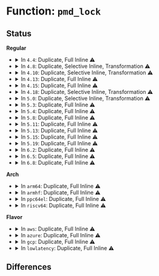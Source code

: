 # Function: <code>pmd_lock</code>

## Status
<b>Regular</b>
<ul>
<li>
<details>
<summary>In <code>4.4</code>: Duplicate, Full Inline ⚠️</summary>

**Collision:** Static Duplication

**Inline:** Full

**Transformation:** False

**Instances:**

```
In mm/gup.c (ffffffff811ba9a7)
Location: include/linux/mm.h:1686
Inline: True
Inline callers:
  - mm/gup.c:follow_page_mask
```
```
In mm/memory.c (ffffffff811bd25f)
Location: include/linux/mm.h:1686
Inline: True
Inline callers:
  - mm/memory.c:__pte_alloc
```
```
In mm/mprotect.c (ffffffff811c872c)
Location: include/linux/mm.h:1686
Inline: True
Inline callers:
  - mm/mprotect.c:change_protection_range
```
```
In mm/migrate.c (ffffffff811f330d)
Location: include/linux/mm.h:1686
Inline: True
Inline callers:
  - mm/migrate.c:migrate_misplaced_transhuge_page
  - mm/migrate.c:migrate_misplaced_transhuge_page
```
```
In mm/huge_memory.c (ffffffff811f50bd)
Location: include/linux/mm.h:1686
Inline: True
Inline callers:
  - mm/huge_memory.c:khugepaged
  - mm/huge_memory.c:vmf_insert_pfn_pmd
  - mm/huge_memory.c:copy_huge_pmd
  - mm/huge_memory.c:huge_pmd_set_accessed
  - mm/huge_memory.c:do_huge_pmd_numa_page
  - mm/huge_memory.c:__pmd_trans_huge_lock
  - mm/huge_memory.c:page_check_address_pmd
  - mm/huge_memory.c:do_huge_pmd_anonymous_page
  - mm/huge_memory.c:do_huge_pmd_anonymous_page
  - mm/huge_memory.c:__split_huge_page_pmd
  - mm/huge_memory.c:do_huge_pmd_wp_page
```
</details>
</li>
<li>
<details>
<summary>In <code>4.8</code>: Duplicate, Selective Inline, Transformation ⚠️</summary>

**Collision:** Static Duplication

**Inline:** Selective

**Transformation:** True

**Instances:**

```
In mm/gup.c (ffffffff8122ec11)
Location: include/linux/mm.h:1802
Inline: True
Direct callers:
  - mm/gup.c:follow_page_mask
  - mm/gup.c:follow_page_mask
```
```
In mm/memory.c (ffffffff811da276)
Location: include/linux/mm.h:1802
Inline: True
Inline callers:
  - mm/memory.c:alloc_set_pte
  - mm/memory.c:alloc_set_pte
  - mm/memory.c:__pte_alloc
```
```
In mm/mprotect.c (ffffffff811e49cd)
Location: include/linux/mm.h:1802
Inline: True
Inline callers:
  - mm/mprotect.c:change_protection_range
```
```
In mm/rmap.c (ffffffff811e795c)
Location: include/linux/mm.h:1802
Inline: True
Inline callers:
  - mm/rmap.c:page_check_address_transhuge
```
```
In mm/mempolicy.c (ffffffff811ff07d)
Location: include/linux/mm.h:1802
Inline: True
Inline callers:
  - mm/mempolicy.c:queue_pages_pte_range
```
```
In mm/migrate.c (ffffffff812130f2)
Location: include/linux/mm.h:1802
Inline: True
Inline callers:
  - mm/migrate.c:migrate_misplaced_transhuge_page
  - mm/migrate.c:migrate_misplaced_transhuge_page
```
```
In mm/huge_memory.c (ffffffff81215ddf)
Location: include/linux/mm.h:1802
Inline: True
Inline callers:
  - mm/huge_memory.c:__split_huge_pmd
  - mm/huge_memory.c:__pmd_trans_huge_lock
  - mm/huge_memory.c:do_huge_pmd_numa_page
  - mm/huge_memory.c:do_huge_pmd_wp_page
  - mm/huge_memory.c:huge_pmd_set_accessed
  - mm/huge_memory.c:copy_huge_pmd
  - mm/huge_memory.c:vmf_insert_pfn_pmd
  - mm/huge_memory.c:do_huge_pmd_anonymous_page
  - mm/huge_memory.c:do_huge_pmd_anonymous_page
```
```
In mm/khugepaged.c (ffffffff8121b486)
Location: include/linux/mm.h:1802
Inline: True
Inline callers:
  - mm/khugepaged.c:collapse_shmem
  - mm/khugepaged.c:collapse_huge_page
```
**Symbols:**

```
ffffffff8122ec11-ffffffff8122ec64: pmd_lock.isra.7 (STB_LOCAL)
```
</details>
</li>
<li>
<details>
<summary>In <code>4.10</code>: Duplicate, Selective Inline, Transformation ⚠️</summary>

**Collision:** Static Duplication

**Inline:** Selective

**Transformation:** True

**Instances:**

```
In mm/gup.c (ffffffff8124116c)
Location: include/linux/mm.h:1776
Inline: True
Direct callers:
  - mm/gup.c:follow_page_mask
  - mm/gup.c:follow_page_mask
```
```
In mm/memory.c (ffffffff811e9da6)
Location: include/linux/mm.h:1776
Inline: True
Inline callers:
  - mm/memory.c:alloc_set_pte
  - mm/memory.c:alloc_set_pte
  - mm/memory.c:__pte_alloc
```
```
In mm/mprotect.c (ffffffff811f49bf)
Location: include/linux/mm.h:1776
Inline: True
Inline callers:
  - mm/mprotect.c:change_protection_range
```
```
In mm/page_vma_mapped.c (ffffffff811f6f4a)
Location: include/linux/mm.h:1776
Inline: True
Inline callers:
  - mm/page_vma_mapped.c:page_vma_mapped_walk
```
```
In mm/rmap.c (ffffffff811f8ce7)
Location: include/linux/mm.h:1776
Inline: True
Inline callers:
  - mm/rmap.c:page_check_address_transhuge
```
```
In mm/mempolicy.c (ffffffff812108c7)
Location: include/linux/mm.h:1776
Inline: True
Inline callers:
  - mm/mempolicy.c:queue_pages_pte_range
```
```
In mm/migrate.c (ffffffff81225462)
Location: include/linux/mm.h:1776
Inline: True
Inline callers:
  - mm/migrate.c:migrate_misplaced_transhuge_page
  - mm/migrate.c:migrate_misplaced_transhuge_page
```
```
In mm/huge_memory.c (ffffffff812283fe)
Location: include/linux/mm.h:1776
Inline: True
Inline callers:
  - mm/huge_memory.c:__split_huge_pmd
  - mm/huge_memory.c:__pmd_trans_huge_lock
  - mm/huge_memory.c:do_huge_pmd_numa_page
  - mm/huge_memory.c:do_huge_pmd_wp_page
  - mm/huge_memory.c:huge_pmd_set_accessed
  - mm/huge_memory.c:copy_huge_pmd
  - mm/huge_memory.c:vmf_insert_pfn_pmd
  - mm/huge_memory.c:do_huge_pmd_anonymous_page
  - mm/huge_memory.c:do_huge_pmd_anonymous_page
```
```
In mm/khugepaged.c (ffffffff8122e3dd)
Location: include/linux/mm.h:1776
Inline: True
Inline callers:
  - mm/khugepaged.c:khugepaged
  - mm/khugepaged.c:collapse_shmem
```
```
In fs/dax.c (ffffffff8129cd90)
Location: include/linux/mm.h:1776
Inline: True
Inline callers:
  - fs/dax.c:dax_iomap_pmd_fault
```
**Symbols:**

```
ffffffff8124116c-ffffffff812411bf: pmd_lock.isra.7 (STB_LOCAL)
```
</details>
</li>
<li>
<details>
<summary>In <code>4.13</code>: Duplicate, Full Inline ⚠️</summary>

**Collision:** Static Duplication

**Inline:** Full

**Transformation:** False

**Instances:**

```
In mm/gup.c (ffffffff811ef6d4)
Location: include/linux/mm.h:1829
Inline: True
```
```
In mm/memory.c (ffffffff811f1c60)
Location: include/linux/mm.h:1829
Inline: True
Inline callers:
  - mm/memory.c:__follow_pte_pmd
  - mm/memory.c:alloc_set_pte
  - mm/memory.c:alloc_set_pte
  - mm/memory.c:__pte_alloc
```
```
In mm/page_vma_mapped.c (ffffffff81201e42)
Location: include/linux/mm.h:1829
Inline: True
Inline callers:
  - mm/page_vma_mapped.c:page_vma_mapped_walk
```
```
In mm/mempolicy.c (ffffffff8121c1fe)
Location: include/linux/mm.h:1829
Inline: True
Inline callers:
  - mm/mempolicy.c:queue_pages_pte_range
```
```
In mm/migrate.c (ffffffff81230b3e)
Location: include/linux/mm.h:1829
Inline: True
Inline callers:
  - mm/migrate.c:migrate_misplaced_transhuge_page
  - mm/migrate.c:migrate_misplaced_transhuge_page
```
```
In mm/huge_memory.c (ffffffff81234816)
Location: include/linux/mm.h:1829
Inline: True
Inline callers:
  - mm/huge_memory.c:__split_huge_pmd
  - mm/huge_memory.c:__pmd_trans_huge_lock
  - mm/huge_memory.c:do_huge_pmd_numa_page
  - mm/huge_memory.c:do_huge_pmd_wp_page
  - mm/huge_memory.c:huge_pmd_set_accessed
  - mm/huge_memory.c:copy_huge_pmd
  - mm/huge_memory.c:vmf_insert_pfn_pmd
  - mm/huge_memory.c:do_huge_pmd_anonymous_page
  - mm/huge_memory.c:do_huge_pmd_anonymous_page
```
```
In mm/khugepaged.c (ffffffff812391db)
Location: include/linux/mm.h:1829
Inline: True
Inline callers:
  - mm/khugepaged.c:collapse_shmem
  - mm/khugepaged.c:collapse_huge_page
```
```
In fs/dax.c (ffffffff812ab7a9)
Location: include/linux/mm.h:1829
Inline: True
Inline callers:
  - fs/dax.c:dax_iomap_fault
```
</details>
</li>
<li>
<details>
<summary>In <code>4.15</code>: Duplicate, Full Inline ⚠️</summary>

**Collision:** Static Duplication

**Inline:** Full

**Transformation:** False

**Instances:**

```
In mm/gup.c (ffffffff81206716)
Location: include/linux/mm.h:1931
Inline: True
Inline callers:
  - mm/gup.c:follow_pmd_mask
  - mm/gup.c:follow_pmd_mask
```
```
In mm/memory.c (ffffffff812088c2)
Location: include/linux/mm.h:1931
Inline: True
Inline callers:
  - mm/memory.c:__follow_pte_pmd
  - mm/memory.c:alloc_set_pte
  - mm/memory.c:alloc_set_pte
  - mm/memory.c:__pte_alloc
```
```
In mm/page_vma_mapped.c (ffffffff8121a73f)
Location: include/linux/mm.h:1931
Inline: True
Inline callers:
  - mm/page_vma_mapped.c:page_vma_mapped_walk
```
```
In mm/migrate.c (ffffffff8124b144)
Location: include/linux/mm.h:1931
Inline: True
Inline callers:
  - mm/migrate.c:migrate_vma_collect_pmd
  - mm/migrate.c:migrate_misplaced_transhuge_page
  - mm/migrate.c:migrate_misplaced_transhuge_page
  - mm/migrate.c:pmd_migration_entry_wait
```
```
In mm/huge_memory.c (ffffffff81252729)
Location: include/linux/mm.h:1931
Inline: True
Inline callers:
  - mm/huge_memory.c:__split_huge_pmd
  - mm/huge_memory.c:__pmd_trans_huge_lock
  - mm/huge_memory.c:do_huge_pmd_numa_page
  - mm/huge_memory.c:do_huge_pmd_wp_page
  - mm/huge_memory.c:huge_pmd_set_accessed
  - mm/huge_memory.c:copy_huge_pmd
  - mm/huge_memory.c:vmf_insert_pfn_pmd
  - mm/huge_memory.c:do_huge_pmd_anonymous_page
  - mm/huge_memory.c:do_huge_pmd_anonymous_page
```
```
In mm/khugepaged.c (ffffffff81258c91)
Location: include/linux/mm.h:1931
Inline: True
Inline callers:
  - mm/khugepaged.c:khugepaged
  - mm/khugepaged.c:collapse_shmem
```
```
In fs/dax.c (ffffffff812cef3d)
Location: include/linux/mm.h:1931
Inline: True
Inline callers:
  - fs/dax.c:dax_iomap_fault
```
</details>
</li>
<li>
<details>
<summary>In <code>4.18</code>: Duplicate, Selective Inline, Transformation ⚠️</summary>

**Collision:** Static Duplication

**Inline:** Selective

**Transformation:** True

**Instances:**

```
In mm/gup.c (ffffffff81225ec0)
Location: include/linux/mm.h:2020
Inline: True
```
```
In mm/memory.c (ffffffff812298fb)
Location: include/linux/mm.h:2020
Inline: True
Inline callers:
  - mm/memory.c:__follow_pte_pmd
  - mm/memory.c:alloc_set_pte
  - mm/memory.c:alloc_set_pte
  - mm/memory.c:__pte_alloc
```
```
In mm/page_vma_mapped.c (ffffffff8123c84c)
Location: include/linux/mm.h:2020
Inline: True
Inline callers:
  - mm/page_vma_mapped.c:page_vma_mapped_walk
```
```
In mm/migrate.c (ffffffff8126dd82)
Location: include/linux/mm.h:2020
Inline: True
Inline callers:
  - mm/migrate.c:migrate_vma_collect_pmd
  - mm/migrate.c:migrate_misplaced_transhuge_page
  - mm/migrate.c:migrate_misplaced_transhuge_page
  - mm/migrate.c:pmd_migration_entry_wait
```
```
In mm/huge_memory.c (ffffffff81276b43)
Location: include/linux/mm.h:2020
Inline: True
Inline callers:
  - mm/huge_memory.c:__split_huge_pmd
  - mm/huge_memory.c:__pmd_trans_huge_lock
  - mm/huge_memory.c:do_huge_pmd_numa_page
  - mm/huge_memory.c:do_huge_pmd_wp_page_fallback
  - mm/huge_memory.c:huge_pmd_set_accessed
  - mm/huge_memory.c:copy_huge_pmd
  - mm/huge_memory.c:vmf_insert_pfn_pmd
  - mm/huge_memory.c:do_huge_pmd_anonymous_page
  - mm/huge_memory.c:do_huge_pmd_anonymous_page
```
```
In mm/khugepaged.c (ffffffff8127bb19)
Location: include/linux/mm.h:2020
Inline: True
Inline callers:
  - mm/khugepaged.c:collapse_shmem
  - mm/khugepaged.c:collapse_huge_page
```
```
In fs/dax.c (ffffffff812f96e6)
Location: include/linux/mm.h:2020
Inline: True
```
**Symbols:**

```
ffffffff81225ec0-ffffffff81225f11: pmd_lock.isra.22 (STB_LOCAL)
```
</details>
</li>
<li>
<details>
<summary>In <code>5.0</code>: Duplicate, Selective Inline, Transformation ⚠️</summary>

**Collision:** Static Duplication

**Inline:** Selective

**Transformation:** True

**Instances:**

```
In mm/gup.c (ffffffff81239630)
Location: include/linux/mm.h:2090
Inline: True
```
```
In mm/memory.c (ffffffff8123ce2a)
Location: include/linux/mm.h:2090
Inline: True
Inline callers:
  - mm/memory.c:__follow_pte_pmd
  - mm/memory.c:alloc_set_pte
  - mm/memory.c:alloc_set_pte
  - mm/memory.c:__pte_alloc
```
```
In mm/mremap.c (ffffffff8124f3e9)
Location: include/linux/mm.h:2090
Inline: True
Inline callers:
  - mm/mremap.c:move_page_tables
```
```
In mm/page_vma_mapped.c (ffffffff81250c58)
Location: include/linux/mm.h:2090
Inline: True
Inline callers:
  - mm/page_vma_mapped.c:page_vma_mapped_walk
```
```
In mm/migrate.c (ffffffff81282bf2)
Location: include/linux/mm.h:2090
Inline: True
Inline callers:
  - mm/migrate.c:migrate_vma_collect_pmd
  - mm/migrate.c:migrate_misplaced_transhuge_page
  - mm/migrate.c:migrate_misplaced_transhuge_page
  - mm/migrate.c:pmd_migration_entry_wait
```
```
In mm/huge_memory.c (ffffffff8128ba86)
Location: include/linux/mm.h:2090
Inline: True
Inline callers:
  - mm/huge_memory.c:__split_huge_pmd
  - mm/huge_memory.c:__pmd_trans_huge_lock
  - mm/huge_memory.c:do_huge_pmd_numa_page
  - mm/huge_memory.c:do_huge_pmd_wp_page_fallback
  - mm/huge_memory.c:huge_pmd_set_accessed
  - mm/huge_memory.c:copy_huge_pmd
  - mm/huge_memory.c:vmf_insert_pfn_pmd
  - mm/huge_memory.c:do_huge_pmd_anonymous_page
  - mm/huge_memory.c:do_huge_pmd_anonymous_page
```
```
In mm/khugepaged.c (ffffffff8128fe5b)
Location: include/linux/mm.h:2090
Inline: True
Inline callers:
  - mm/khugepaged.c:collapse_shmem
  - mm/khugepaged.c:collapse_huge_page
```
```
In fs/dax.c (ffffffff8130e198)
Location: include/linux/mm.h:2090
Inline: True
```
**Symbols:**

```
ffffffff81239630-ffffffff81239681: pmd_lock.isra.23 (STB_LOCAL)
```
</details>
</li>
<li>
<details>
<summary>In <code>5.3</code>: Duplicate, Full Inline ⚠️</summary>

**Collision:** Static Duplication

**Inline:** Full

**Transformation:** False

**Instances:**

```
In mm/gup.c (ffffffff8124c030)
Location: include/linux/mm.h:2085
Inline: True
```
```
In mm/memory.c (ffffffff8124ea94)
Location: include/linux/mm.h:2085
Inline: True
Inline callers:
  - mm/memory.c:__follow_pte_pmd
  - mm/memory.c:alloc_set_pte
  - mm/memory.c:alloc_set_pte
  - mm/memory.c:__pte_alloc
```
```
In mm/mremap.c (ffffffff8126173c)
Location: include/linux/mm.h:2085
Inline: True
Inline callers:
  - mm/mremap.c:move_page_tables
```
```
In mm/page_vma_mapped.c (ffffffff81262f38)
Location: include/linux/mm.h:2085
Inline: True
Inline callers:
  - mm/page_vma_mapped.c:page_vma_mapped_walk
```
```
In mm/migrate.c (ffffffff812a123c)
Location: include/linux/mm.h:2085
Inline: True
Inline callers:
  - mm/migrate.c:migrate_misplaced_transhuge_page
  - mm/migrate.c:migrate_misplaced_transhuge_page
  - mm/migrate.c:pmd_migration_entry_wait
```
```
In mm/huge_memory.c (ffffffff812a66be)
Location: include/linux/mm.h:2085
Inline: True
Inline callers:
  - mm/huge_memory.c:__split_huge_pmd
  - mm/huge_memory.c:__pmd_trans_huge_lock
  - mm/huge_memory.c:do_huge_pmd_numa_page
  - mm/huge_memory.c:do_huge_pmd_wp_page_fallback
  - mm/huge_memory.c:huge_pmd_set_accessed
  - mm/huge_memory.c:copy_huge_pmd
  - mm/huge_memory.c:vmf_insert_pfn_pmd
  - mm/huge_memory.c:do_huge_pmd_anonymous_page
  - mm/huge_memory.c:do_huge_pmd_anonymous_page
```
```
In mm/khugepaged.c (ffffffff812ab045)
Location: include/linux/mm.h:2085
Inline: True
Inline callers:
  - mm/khugepaged.c:collapse_shmem
  - mm/khugepaged.c:collapse_huge_page
```
```
In fs/dax.c (ffffffff8133468d)
Location: include/linux/mm.h:2085
Inline: True
```
</details>
</li>
<li>
<details>
<summary>In <code>5.4</code>: Duplicate, Full Inline ⚠️</summary>

**Collision:** Static Duplication

**Inline:** Full

**Transformation:** False

**Instances:**

```
In mm/gup.c (ffffffff8125a519)
Location: include/linux/mm.h:2057
Inline: True
```
```
In mm/memory.c (ffffffff8125d03e)
Location: include/linux/mm.h:2057
Inline: True
Inline callers:
  - mm/memory.c:__follow_pte_pmd
  - mm/memory.c:alloc_set_pte
  - mm/memory.c:alloc_set_pte
  - mm/memory.c:__pte_alloc
```
```
In mm/mremap.c (ffffffff8126fefa)
Location: include/linux/mm.h:2057
Inline: True
Inline callers:
  - mm/mremap.c:move_page_tables
```
```
In mm/page_vma_mapped.c (ffffffff812716e8)
Location: include/linux/mm.h:2057
Inline: True
Inline callers:
  - mm/page_vma_mapped.c:page_vma_mapped_walk
```
```
In mm/migrate.c (ffffffff812ae692)
Location: include/linux/mm.h:2057
Inline: True
Inline callers:
  - mm/migrate.c:migrate_vma_collect_pmd
  - mm/migrate.c:migrate_misplaced_transhuge_page
  - mm/migrate.c:migrate_misplaced_transhuge_page
  - mm/migrate.c:pmd_migration_entry_wait
```
```
In mm/huge_memory.c (ffffffff812b7b97)
Location: include/linux/mm.h:2057
Inline: True
Inline callers:
  - mm/huge_memory.c:__split_huge_pmd
  - mm/huge_memory.c:__pmd_trans_huge_lock
  - mm/huge_memory.c:do_huge_pmd_numa_page
  - mm/huge_memory.c:do_huge_pmd_wp_page_fallback
  - mm/huge_memory.c:huge_pmd_set_accessed
  - mm/huge_memory.c:copy_huge_pmd
  - mm/huge_memory.c:vmf_insert_pfn_pmd
  - mm/huge_memory.c:do_huge_pmd_anonymous_page
  - mm/huge_memory.c:do_huge_pmd_anonymous_page
```
```
In mm/khugepaged.c (ffffffff812bc9de)
Location: include/linux/mm.h:2057
Inline: True
Inline callers:
  - mm/khugepaged.c:collapse_file
  - mm/khugepaged.c:collapse_pte_mapped_thp
  - mm/khugepaged.c:collapse_huge_page
```
```
In fs/dax.c (ffffffff8134825d)
Location: include/linux/mm.h:2057
Inline: True
```
</details>
</li>
<li>
<details>
<summary>In <code>5.8</code>: Duplicate, Full Inline ⚠️</summary>

**Collision:** Static Duplication

**Inline:** Full

**Transformation:** False

**Instances:**

```
In mm/gup.c (ffffffff81288a2e)
Location: include/linux/mm.h:2328
Inline: True
```
```
In mm/memory.c (ffffffff8128d665)
Location: include/linux/mm.h:2328
Inline: True
Inline callers:
  - mm/memory.c:__follow_pte_pmd
  - mm/memory.c:do_set_pmd
  - mm/memory.c:pte_alloc_one_map
  - mm/memory.c:__pte_alloc
```
```
In mm/mremap.c (ffffffff8129fdda)
Location: include/linux/mm.h:2328
Inline: True
Inline callers:
  - mm/mremap.c:move_normal_pmd
```
```
In mm/page_vma_mapped.c (ffffffff812a1bb5)
Location: include/linux/mm.h:2328
Inline: True
Inline callers:
  - mm/page_vma_mapped.c:page_vma_mapped_walk
```
```
In mm/migrate.c (ffffffff812e3cf2)
Location: include/linux/mm.h:2328
Inline: True
Inline callers:
  - mm/migrate.c:migrate_vma_collect_pmd
  - mm/migrate.c:migrate_misplaced_transhuge_page
  - mm/migrate.c:migrate_misplaced_transhuge_page
  - mm/migrate.c:pmd_migration_entry_wait
```
```
In mm/huge_memory.c (ffffffff812ecd68)
Location: include/linux/mm.h:2328
Inline: True
Inline callers:
  - mm/huge_memory.c:__split_huge_pmd
  - mm/huge_memory.c:__pmd_trans_huge_lock
  - mm/huge_memory.c:do_huge_pmd_numa_page
  - mm/huge_memory.c:huge_pmd_set_accessed
  - mm/huge_memory.c:copy_huge_pmd
  - mm/huge_memory.c:vmf_insert_pfn_pmd_prot
  - mm/huge_memory.c:do_huge_pmd_anonymous_page
  - mm/huge_memory.c:__do_huge_pmd_anonymous_page
```
```
In mm/khugepaged.c (ffffffff812f1180)
Location: include/linux/mm.h:2328
Inline: True
Inline callers:
  - mm/khugepaged.c:retract_page_tables
  - mm/khugepaged.c:collapse_pte_mapped_thp
  - mm/khugepaged.c:collapse_huge_page
```
```
In fs/dax.c (ffffffff8138ecdd)
Location: include/linux/mm.h:2328
Inline: True
```
</details>
</li>
<li>
<details>
<summary>In <code>5.11</code>: Duplicate, Full Inline ⚠️</summary>

**Collision:** Static Duplication

**Inline:** Full

**Transformation:** False

**Instances:**

```
In mm/gup.c (ffffffff8129270e)
Location: include/linux/mm.h:2328
Inline: True
```
```
In mm/memory.c (ffffffff8129fb17)
Location: include/linux/mm.h:2328
Inline: True
Inline callers:
  - mm/memory.c:follow_invalidate_pte
  - mm/memory.c:do_set_pmd
  - mm/memory.c:pte_alloc_one_map
  - mm/memory.c:__pte_alloc
```
```
In mm/mremap.c (ffffffff812ab244)
Location: include/linux/mm.h:2328
Inline: True
```
```
In mm/page_vma_mapped.c (ffffffff812ad6b1)
Location: include/linux/mm.h:2328
Inline: True
Inline callers:
  - mm/page_vma_mapped.c:page_vma_mapped_walk
```
```
In mm/migrate.c (ffffffff812efa55)
Location: include/linux/mm.h:2328
Inline: True
Inline callers:
  - mm/migrate.c:migrate_vma_collect_pmd
  - mm/migrate.c:migrate_misplaced_transhuge_page
  - mm/migrate.c:migrate_misplaced_transhuge_page
  - mm/migrate.c:pmd_migration_entry_wait
```
```
In mm/huge_memory.c (ffffffff812f7fb9)
Location: include/linux/mm.h:2328
Inline: True
Inline callers:
  - mm/huge_memory.c:__split_huge_pmd
  - mm/huge_memory.c:__pmd_trans_huge_lock
  - mm/huge_memory.c:do_huge_pmd_numa_page
  - mm/huge_memory.c:huge_pmd_set_accessed
  - mm/huge_memory.c:copy_huge_pmd
  - mm/huge_memory.c:vmf_insert_pfn_pmd_prot
  - mm/huge_memory.c:do_huge_pmd_anonymous_page
  - mm/huge_memory.c:__do_huge_pmd_anonymous_page
```
```
In mm/khugepaged.c (ffffffff812fc892)
Location: include/linux/mm.h:2328
Inline: True
Inline callers:
  - mm/khugepaged.c:retract_page_tables
  - mm/khugepaged.c:collapse_pte_mapped_thp
  - mm/khugepaged.c:collapse_huge_page
```
```
In fs/dax.c (ffffffff813a03cc)
Location: include/linux/mm.h:2328
Inline: True
```
</details>
</li>
<li>
<details>
<summary>In <code>5.13</code>: Duplicate, Full Inline ⚠️</summary>

**Collision:** Static Duplication

**Inline:** Full

**Transformation:** False

**Instances:**

```
In mm/filemap.c (ffffffff8125fa3f)
Location: include/linux/mm.h:2336
Inline: True
Inline callers:
  - mm/filemap.c:filemap_map_pmd
```
```
In mm/gup.c (ffffffff812981d0)
Location: include/linux/mm.h:2336
Inline: True
```
```
In mm/memory.c (ffffffff812a5380)
Location: include/linux/mm.h:2336
Inline: True
Inline callers:
  - mm/memory.c:follow_invalidate_pte
  - mm/memory.c:finish_fault
  - mm/memory.c:do_set_pmd
  - mm/memory.c:__pte_alloc
```
```
In mm/mremap.c (ffffffff812b0644)
Location: include/linux/mm.h:2336
Inline: True
```
```
In mm/page_vma_mapped.c (ffffffff812b2cbf)
Location: include/linux/mm.h:2336
Inline: True
Inline callers:
  - mm/page_vma_mapped.c:page_vma_mapped_walk
  - mm/page_vma_mapped.c:page_vma_mapped_walk
```
```
In mm/migrate.c (ffffffff812f53d5)
Location: include/linux/mm.h:2336
Inline: True
Inline callers:
  - mm/migrate.c:migrate_vma_collect_pmd
  - mm/migrate.c:migrate_misplaced_transhuge_page
  - mm/migrate.c:migrate_misplaced_transhuge_page
  - mm/migrate.c:pmd_migration_entry_wait
```
```
In mm/huge_memory.c (ffffffff812fe569)
Location: include/linux/mm.h:2336
Inline: True
Inline callers:
  - mm/huge_memory.c:__split_huge_pmd
  - mm/huge_memory.c:__pmd_trans_huge_lock
  - mm/huge_memory.c:do_huge_pmd_numa_page
  - mm/huge_memory.c:huge_pmd_set_accessed
  - mm/huge_memory.c:copy_huge_pmd
  - mm/huge_memory.c:do_huge_pmd_anonymous_page
  - mm/huge_memory.c:__do_huge_pmd_anonymous_page
```
```
In mm/khugepaged.c (ffffffff813035ff)
Location: include/linux/mm.h:2336
Inline: True
Inline callers:
  - mm/khugepaged.c:retract_page_tables
  - mm/khugepaged.c:collapse_pte_mapped_thp
  - mm/khugepaged.c:collapse_huge_page
```
```
In fs/dax.c (ffffffff813a6aab)
Location: include/linux/mm.h:2336
Inline: True
```
</details>
</li>
<li>
<details>
<summary>In <code>5.15</code>: Duplicate, Full Inline ⚠️</summary>

**Collision:** Static Duplication

**Inline:** Full

**Transformation:** False

**Instances:**

```
In mm/filemap.c (ffffffff8129c3af)
Location: include/linux/mm.h:2365
Inline: True
Inline callers:
  - mm/filemap.c:filemap_map_pmd
```
```
In mm/gup.c (ffffffff812d8c0e)
Location: include/linux/mm.h:2365
Inline: True
```
```
In mm/memory.c (ffffffff812e68d5)
Location: include/linux/mm.h:2365
Inline: True
Inline callers:
  - mm/memory.c:follow_invalidate_pte
  - mm/memory.c:finish_fault
  - mm/memory.c:do_set_pmd
  - mm/memory.c:__pte_alloc
```
```
In mm/mremap.c (ffffffff812f1f86)
Location: include/linux/mm.h:2365
Inline: True
```
```
In mm/page_vma_mapped.c (ffffffff812f4882)
Location: include/linux/mm.h:2365
Inline: True
Inline callers:
  - mm/page_vma_mapped.c:page_vma_mapped_walk
  - mm/page_vma_mapped.c:page_vma_mapped_walk
```
```
In mm/migrate.c (ffffffff8133f9d5)
Location: include/linux/mm.h:2365
Inline: True
Inline callers:
  - mm/migrate.c:migrate_vma_collect_pmd
  - mm/migrate.c:pmd_migration_entry_wait
```
```
In mm/huge_memory.c (ffffffff81348109)
Location: include/linux/mm.h:2365
Inline: True
Inline callers:
  - mm/huge_memory.c:__split_huge_pmd
  - mm/huge_memory.c:__pmd_trans_huge_lock
  - mm/huge_memory.c:do_huge_pmd_numa_page
  - mm/huge_memory.c:do_huge_pmd_numa_page
  - mm/huge_memory.c:huge_pmd_set_accessed
  - mm/huge_memory.c:copy_huge_pmd
  - mm/huge_memory.c:vmf_insert_pfn_pmd_prot
  - mm/huge_memory.c:do_huge_pmd_anonymous_page
  - mm/huge_memory.c:__do_huge_pmd_anonymous_page
```
```
In mm/khugepaged.c (ffffffff8134d369)
Location: include/linux/mm.h:2365
Inline: True
Inline callers:
  - mm/khugepaged.c:retract_page_tables
  - mm/khugepaged.c:collapse_pte_mapped_thp
  - mm/khugepaged.c:collapse_huge_page
```
```
In fs/dax.c (ffffffff813f653b)
Location: include/linux/mm.h:2365
Inline: True
```
</details>
</li>
<li>
<details>
<summary>In <code>5.19</code>: Duplicate, Full Inline ⚠️</summary>

**Collision:** Static Duplication

**Inline:** Full

**Transformation:** False

**Instances:**

```
In mm/gup.c (ffffffff81338bcf)
Location: include/linux/mm.h:2443
Inline: True
```
```
In mm/memory.c (ffffffff81342fb0)
Location: include/linux/mm.h:2443
Inline: True
Inline callers:
  - mm/memory.c:do_set_pmd
  - mm/memory.c:pmd_install
```
```
In mm/mremap.c (ffffffff81355ce5)
Location: include/linux/mm.h:2443
Inline: True
```
```
In mm/page_vma_mapped.c (ffffffff81358701)
Location: include/linux/mm.h:2443
Inline: True
Inline callers:
  - mm/page_vma_mapped.c:page_vma_mapped_walk
  - mm/page_vma_mapped.c:page_vma_mapped_walk
```
```
In mm/migrate.c (ffffffff813b4cd5)
Location: include/linux/mm.h:2443
Inline: True
Inline callers:
  - mm/migrate.c:pmd_migration_entry_wait
```
```
In mm/migrate_device.c (ffffffff813b6e3d)
Location: include/linux/mm.h:2443
Inline: True
Inline callers:
  - mm/migrate_device.c:migrate_vma_collect_pmd
```
```
In mm/huge_memory.c (ffffffff813be3f8)
Location: include/linux/mm.h:2443
Inline: True
Inline callers:
  - mm/huge_memory.c:__split_huge_pmd
  - mm/huge_memory.c:__pmd_trans_huge_lock
  - mm/huge_memory.c:do_huge_pmd_numa_page
  - mm/huge_memory.c:do_huge_pmd_numa_page
  - mm/huge_memory.c:huge_pmd_set_accessed
  - mm/huge_memory.c:copy_huge_pmd
  - mm/huge_memory.c:vmf_insert_pfn_pmd_prot
  - mm/huge_memory.c:do_huge_pmd_anonymous_page
  - mm/huge_memory.c:__do_huge_pmd_anonymous_page
```
```
In mm/khugepaged.c (ffffffff813c3b0b)
Location: include/linux/mm.h:2443
Inline: True
Inline callers:
  - mm/khugepaged.c:collapse_and_free_pmd
  - mm/khugepaged.c:collapse_huge_page
```
```
In fs/dax.c (ffffffff81468c3d)
Location: include/linux/mm.h:2443
Inline: True
```
</details>
</li>
<li>
<details>
<summary>In <code>6.2</code>: Duplicate, Full Inline ⚠️</summary>

**Collision:** Static Duplication

**Inline:** Full

**Transformation:** False

**Instances:**

```
In mm/gup.c (ffffffff813b03dc)
Location: include/linux/mm.h:2607
Inline: True
```
```
In mm/memory.c (ffffffff813baf52)
Location: include/linux/mm.h:2607
Inline: True
Inline callers:
  - mm/memory.c:do_set_pmd
  - mm/memory.c:pmd_install
```
```
In mm/mremap.c (ffffffff813d0316)
Location: include/linux/mm.h:2607
Inline: True
```
```
In mm/page_vma_mapped.c (ffffffff813d2cb8)
Location: include/linux/mm.h:2607
Inline: True
Inline callers:
  - mm/page_vma_mapped.c:page_vma_mapped_walk
  - mm/page_vma_mapped.c:page_vma_mapped_walk
```
```
In mm/migrate.c (ffffffff81433e85)
Location: include/linux/mm.h:2607
Inline: True
Inline callers:
  - mm/migrate.c:pmd_migration_entry_wait
```
```
In mm/migrate_device.c (ffffffff8143898a)
Location: include/linux/mm.h:2607
Inline: True
Inline callers:
  - mm/migrate_device.c:migrate_vma_collect_pmd
```
```
In mm/huge_memory.c (ffffffff81440c58)
Location: include/linux/mm.h:2607
Inline: True
Inline callers:
  - mm/huge_memory.c:__split_huge_pmd
  - mm/huge_memory.c:__pmd_trans_huge_lock
  - mm/huge_memory.c:do_huge_pmd_numa_page
  - mm/huge_memory.c:do_huge_pmd_numa_page
  - mm/huge_memory.c:huge_pmd_set_accessed
  - mm/huge_memory.c:copy_huge_pmd
  - mm/huge_memory.c:vmf_insert_pfn_pmd_prot
  - mm/huge_memory.c:do_huge_pmd_anonymous_page
  - mm/huge_memory.c:__do_huge_pmd_anonymous_page
```
```
In mm/khugepaged.c (ffffffff81448fa2)
Location: include/linux/mm.h:2607
Inline: True
Inline callers:
  - mm/khugepaged.c:collapse_huge_page
```
```
In fs/dax.c (ffffffff814f97db)
Location: include/linux/mm.h:2607
Inline: True
Inline callers:
  - fs/dax.c:dax_pmd_load_hole
```
</details>
</li>
<li>
<details>
<summary>In <code>6.5</code>: Duplicate, Full Inline ⚠️</summary>

**Collision:** Static Duplication

**Inline:** Full

**Transformation:** False

**Instances:**

```
In mm/gup.c (ffffffff813e49ac)
Location: include/linux/mm.h:2932
Inline: True
```
```
In mm/memory.c (ffffffff813efa58)
Location: include/linux/mm.h:2932
Inline: True
Inline callers:
  - mm/memory.c:do_set_pmd
  - mm/memory.c:pmd_install
```
```
In mm/mremap.c (ffffffff81405086)
Location: include/linux/mm.h:2932
Inline: True
```
```
In mm/page_vma_mapped.c (ffffffff814078a1)
Location: include/linux/mm.h:2932
Inline: True
Inline callers:
  - mm/page_vma_mapped.c:page_vma_mapped_walk
  - mm/page_vma_mapped.c:page_vma_mapped_walk
```
```
In mm/migrate.c (ffffffff814697d5)
Location: include/linux/mm.h:2932
Inline: True
Inline callers:
  - mm/migrate.c:pmd_migration_entry_wait
```
```
In mm/migrate_device.c (ffffffff8146f0e9)
Location: include/linux/mm.h:2932
Inline: True
Inline callers:
  - mm/migrate_device.c:migrate_vma_collect_pmd
```
```
In mm/huge_memory.c (ffffffff814764fc)
Location: include/linux/mm.h:2932
Inline: True
Inline callers:
  - mm/huge_memory.c:__split_huge_pmd
  - mm/huge_memory.c:__pmd_trans_huge_lock
  - mm/huge_memory.c:do_huge_pmd_numa_page
  - mm/huge_memory.c:do_huge_pmd_numa_page
  - mm/huge_memory.c:huge_pmd_set_accessed
  - mm/huge_memory.c:copy_huge_pmd
  - mm/huge_memory.c:vmf_insert_pfn_pmd
  - mm/huge_memory.c:do_huge_pmd_anonymous_page
  - mm/huge_memory.c:__do_huge_pmd_anonymous_page
```
```
In mm/khugepaged.c (ffffffff8147e73b)
Location: include/linux/mm.h:2932
Inline: True
Inline callers:
  - mm/khugepaged.c:collapse_huge_page
```
```
In fs/dax.c (ffffffff81530c5e)
Location: include/linux/mm.h:2932
Inline: True
Inline callers:
  - fs/dax.c:dax_pmd_load_hole
```
</details>
</li>
<li>
<details>
<summary>In <code>6.8</code>: Duplicate, Full Inline ⚠️</summary>

**Collision:** Static Duplication

**Inline:** Full

**Transformation:** False

**Instances:**

```
In mm/gup.c (ffffffff8140f20a)
Location: include/linux/mm.h:3033
Inline: True
```
```
In mm/memory.c (ffffffff8141b0aa)
Location: include/linux/mm.h:3033
Inline: True
Inline callers:
  - mm/memory.c:do_set_pmd
  - mm/memory.c:pmd_install
```
```
In mm/mremap.c (ffffffff81431566)
Location: include/linux/mm.h:3033
Inline: True
```
```
In mm/page_vma_mapped.c (ffffffff814341f0)
Location: include/linux/mm.h:3033
Inline: True
Inline callers:
  - mm/page_vma_mapped.c:page_vma_mapped_walk
  - mm/page_vma_mapped.c:page_vma_mapped_walk
```
```
In mm/migrate.c (ffffffff81498705)
Location: include/linux/mm.h:3033
Inline: True
Inline callers:
  - mm/migrate.c:pmd_migration_entry_wait
```
```
In mm/migrate_device.c (ffffffff8149dbea)
Location: include/linux/mm.h:3033
Inline: True
Inline callers:
  - mm/migrate_device.c:migrate_vma_collect_pmd
```
```
In mm/huge_memory.c (ffffffff814a5d8c)
Location: include/linux/mm.h:3033
Inline: True
Inline callers:
  - mm/huge_memory.c:__split_huge_pmd
  - mm/huge_memory.c:__pmd_trans_huge_lock
  - mm/huge_memory.c:do_huge_pmd_numa_page
  - mm/huge_memory.c:do_huge_pmd_numa_page
  - mm/huge_memory.c:huge_pmd_set_accessed
  - mm/huge_memory.c:copy_huge_pmd
  - mm/huge_memory.c:vmf_insert_pfn_pmd
  - mm/huge_memory.c:do_huge_pmd_anonymous_page
  - mm/huge_memory.c:__do_huge_pmd_anonymous_page
```
```
In mm/khugepaged.c (ffffffff814acbff)
Location: include/linux/mm.h:3033
Inline: True
Inline callers:
  - mm/khugepaged.c:retract_page_tables
  - mm/khugepaged.c:collapse_pte_mapped_thp
  - mm/khugepaged.c:collapse_pte_mapped_thp
  - mm/khugepaged.c:collapse_huge_page
```
```
In fs/dax.c (ffffffff81565b3e)
Location: include/linux/mm.h:3033
Inline: True
Inline callers:
  - fs/dax.c:dax_pmd_load_hole
```
</details>
</li>
</ul>
<b>Arch</b>
<ul>
<li>
<details>
<summary>In <code>arm64</code>: Duplicate, Full Inline ⚠️</summary>

**Collision:** Static Duplication

**Inline:** Full

**Transformation:** False

**Instances:**

```
In mm/gup.c (ffff8000102f1fc8)
Location: include/linux/mm.h:2057
Inline: True
Inline callers:
  - mm/gup.c:follow_pmd_mask
  - mm/gup.c:follow_pmd_mask
```
```
In mm/memory.c (ffff8000102f451c)
Location: include/linux/mm.h:2057
Inline: True
Inline callers:
  - mm/memory.c:__follow_pte_pmd
  - mm/memory.c:alloc_set_pte
  - mm/memory.c:alloc_set_pte
  - mm/memory.c:__pte_alloc
```
```
In mm/page_vma_mapped.c (ffff8000103073a4)
Location: include/linux/mm.h:2057
Inline: True
Inline callers:
  - mm/page_vma_mapped.c:page_vma_mapped_walk
```
```
In mm/migrate.c (ffff800010352eb8)
Location: include/linux/mm.h:2057
Inline: True
Inline callers:
  - mm/migrate.c:migrate_misplaced_transhuge_page
  - mm/migrate.c:migrate_misplaced_transhuge_page
```
```
In mm/huge_memory.c (ffff800010358484)
Location: include/linux/mm.h:2057
Inline: True
Inline callers:
  - mm/huge_memory.c:__split_huge_pmd
  - mm/huge_memory.c:__pmd_trans_huge_lock
  - mm/huge_memory.c:do_huge_pmd_numa_page
  - mm/huge_memory.c:do_huge_pmd_wp_page_fallback
  - mm/huge_memory.c:huge_pmd_set_accessed
  - mm/huge_memory.c:copy_huge_pmd
  - mm/huge_memory.c:vmf_insert_pfn_pmd
  - mm/huge_memory.c:do_huge_pmd_anonymous_page
  - mm/huge_memory.c:__do_huge_pmd_anonymous_page
```
```
In mm/khugepaged.c (ffff80001035dc34)
Location: include/linux/mm.h:2057
Inline: True
Inline callers:
  - mm/khugepaged.c:collapse_file
  - mm/khugepaged.c:collapse_pte_mapped_thp
  - mm/khugepaged.c:collapse_huge_page
```
</details>
</li>
<li>
<details>
<summary>In <code>armhf</code>: Duplicate, Full Inline ⚠️</summary>

**Collision:** Static Duplication

**Inline:** Full

**Transformation:** False

**Instances:**

```
In mm/gup.c (0)
Location: include/linux/mm.h:2057
Inline: True
```
```
In mm/memory.c (c051b474)
Location: include/linux/mm.h:2057
Inline: True
Inline callers:
  - mm/memory.c:alloc_set_pte
  - mm/memory.c:__pte_alloc
```
```
In mm/page_vma_mapped.c (0)
Location: include/linux/mm.h:2057
Inline: True
```
</details>
</li>
<li>
<details>
<summary>In <code>ppc64el</code>: Duplicate, Full Inline ⚠️</summary>

**Collision:** Static Duplication

**Inline:** Full

**Transformation:** False

**Instances:**

```
In mm/gup.c (c0000000003b7ce0)
Location: include/linux/mm.h:2057
Inline: True
Inline callers:
  - mm/gup.c:follow_pmd_mask
  - mm/gup.c:follow_pmd_mask
```
```
In mm/memory.c (c0000000003bb07c)
Location: include/linux/mm.h:2057
Inline: True
Inline callers:
  - mm/memory.c:__follow_pte_pmd
  - mm/memory.c:alloc_set_pte
  - mm/memory.c:alloc_set_pte
  - mm/memory.c:__pte_alloc
```
```
In mm/page_vma_mapped.c (c0000000003d5970)
Location: include/linux/mm.h:2057
Inline: True
Inline callers:
  - mm/page_vma_mapped.c:page_vma_mapped_walk
```
```
In mm/migrate.c (c00000000043475c)
Location: include/linux/mm.h:2057
Inline: True
Inline callers:
  - mm/migrate.c:migrate_vma_collect_pmd
  - mm/migrate.c:migrate_misplaced_transhuge_page
  - mm/migrate.c:migrate_misplaced_transhuge_page
  - mm/migrate.c:pmd_migration_entry_wait
```
```
In mm/huge_memory.c (c000000000440d38)
Location: include/linux/mm.h:2057
Inline: True
Inline callers:
  - mm/huge_memory.c:__split_huge_pmd
  - mm/huge_memory.c:__pmd_trans_huge_lock
  - mm/huge_memory.c:do_huge_pmd_numa_page
  - mm/huge_memory.c:do_huge_pmd_wp_page_fallback
  - mm/huge_memory.c:huge_pmd_set_accessed
  - mm/huge_memory.c:copy_huge_pmd
  - mm/huge_memory.c:vmf_insert_pfn_pmd
  - mm/huge_memory.c:do_huge_pmd_anonymous_page
  - mm/huge_memory.c:do_huge_pmd_anonymous_page
```
```
In mm/khugepaged.c (c0000000004492b4)
Location: include/linux/mm.h:2057
Inline: True
Inline callers:
  - mm/khugepaged.c:collapse_file
  - mm/khugepaged.c:collapse_pte_mapped_thp
  - mm/khugepaged.c:collapse_huge_page
```
```
In fs/dax.c (c000000000514514)
Location: include/linux/mm.h:2057
Inline: True
```
</details>
</li>
<li>
<details>
<summary>In <code>riscv64</code>: Duplicate, Full Inline ⚠️</summary>

**Collision:** Static Duplication

**Inline:** Full

**Transformation:** False

**Instances:**

```
In mm/gup.c (0)
Location: include/linux/mm.h:2057
Inline: True
```
```
In mm/memory.c (ffffffe000206682)
Location: include/linux/mm.h:2057
Inline: True
Inline callers:
  - mm/memory.c:__follow_pte_pmd
  - mm/memory.c:alloc_set_pte
  - mm/memory.c:__pte_alloc
```
```
In mm/page_vma_mapped.c (0)
Location: include/linux/mm.h:2057
Inline: True
```
</details>
</li>
</ul>
<b>Flavor</b>
<ul>
<li>
<details>
<summary>In <code>aws</code>: Duplicate, Full Inline ⚠️</summary>

**Collision:** Static Duplication

**Inline:** Full

**Transformation:** False

**Instances:**

```
In mm/gup.c (ffffffff81252b69)
Location: include/linux/mm.h:2057
Inline: True
```
```
In mm/memory.c (ffffffff8125568e)
Location: include/linux/mm.h:2057
Inline: True
Inline callers:
  - mm/memory.c:__follow_pte_pmd
  - mm/memory.c:alloc_set_pte
  - mm/memory.c:alloc_set_pte
  - mm/memory.c:__pte_alloc
```
```
In mm/mremap.c (ffffffff8126854a)
Location: include/linux/mm.h:2057
Inline: True
Inline callers:
  - mm/mremap.c:move_page_tables
```
```
In mm/page_vma_mapped.c (ffffffff81269d38)
Location: include/linux/mm.h:2057
Inline: True
Inline callers:
  - mm/page_vma_mapped.c:page_vma_mapped_walk
```
```
In mm/migrate.c (ffffffff812a6c72)
Location: include/linux/mm.h:2057
Inline: True
Inline callers:
  - mm/migrate.c:migrate_vma_collect_pmd
  - mm/migrate.c:migrate_misplaced_transhuge_page
  - mm/migrate.c:migrate_misplaced_transhuge_page
  - mm/migrate.c:pmd_migration_entry_wait
```
```
In mm/huge_memory.c (ffffffff812b0177)
Location: include/linux/mm.h:2057
Inline: True
Inline callers:
  - mm/huge_memory.c:__split_huge_pmd
  - mm/huge_memory.c:__pmd_trans_huge_lock
  - mm/huge_memory.c:do_huge_pmd_numa_page
  - mm/huge_memory.c:do_huge_pmd_wp_page_fallback
  - mm/huge_memory.c:huge_pmd_set_accessed
  - mm/huge_memory.c:copy_huge_pmd
  - mm/huge_memory.c:vmf_insert_pfn_pmd
  - mm/huge_memory.c:do_huge_pmd_anonymous_page
  - mm/huge_memory.c:do_huge_pmd_anonymous_page
```
```
In mm/khugepaged.c (ffffffff812b4fbe)
Location: include/linux/mm.h:2057
Inline: True
Inline callers:
  - mm/khugepaged.c:collapse_file
  - mm/khugepaged.c:collapse_pte_mapped_thp
  - mm/khugepaged.c:collapse_huge_page
```
```
In fs/dax.c (ffffffff8134083d)
Location: include/linux/mm.h:2057
Inline: True
```
</details>
</li>
<li>
<details>
<summary>In <code>azure</code>: Duplicate, Full Inline ⚠️</summary>

**Collision:** Static Duplication

**Inline:** Full

**Transformation:** False

**Instances:**

```
In mm/gup.c (ffffffff81245933)
Location: include/linux/mm.h:2057
Inline: True
Inline callers:
  - mm/gup.c:follow_pmd_mask
  - mm/gup.c:follow_pmd_mask
```
```
In mm/memory.c (ffffffff81247d8e)
Location: include/linux/mm.h:2057
Inline: True
Inline callers:
  - mm/memory.c:__follow_pte_pmd
  - mm/memory.c:alloc_set_pte
  - mm/memory.c:alloc_set_pte
  - mm/memory.c:__pte_alloc
```
```
In mm/mremap.c (ffffffff8125a77a)
Location: include/linux/mm.h:2057
Inline: True
Inline callers:
  - mm/mremap.c:move_page_tables
```
```
In mm/page_vma_mapped.c (ffffffff8125bfaa)
Location: include/linux/mm.h:2057
Inline: True
Inline callers:
  - mm/page_vma_mapped.c:page_vma_mapped_walk
```
```
In mm/migrate.c (ffffffff81298718)
Location: include/linux/mm.h:2057
Inline: True
Inline callers:
  - mm/migrate.c:migrate_vma_collect_pmd
  - mm/migrate.c:migrate_misplaced_transhuge_page
  - mm/migrate.c:migrate_misplaced_transhuge_page
  - mm/migrate.c:pmd_migration_entry_wait
```
```
In mm/huge_memory.c (ffffffff812a1637)
Location: include/linux/mm.h:2057
Inline: True
Inline callers:
  - mm/huge_memory.c:__split_huge_pmd
  - mm/huge_memory.c:__pmd_trans_huge_lock
  - mm/huge_memory.c:do_huge_pmd_numa_page
  - mm/huge_memory.c:do_huge_pmd_wp_page_fallback
  - mm/huge_memory.c:huge_pmd_set_accessed
  - mm/huge_memory.c:copy_huge_pmd
  - mm/huge_memory.c:vmf_insert_pfn_pmd
  - mm/huge_memory.c:do_huge_pmd_anonymous_page
  - mm/huge_memory.c:do_huge_pmd_anonymous_page
```
```
In mm/khugepaged.c (ffffffff812a5fec)
Location: include/linux/mm.h:2057
Inline: True
Inline callers:
  - mm/khugepaged.c:collapse_file
  - mm/khugepaged.c:collapse_pte_mapped_thp
  - mm/khugepaged.c:collapse_huge_page
```
```
In fs/dax.c (ffffffff81332f74)
Location: include/linux/mm.h:2057
Inline: True
```
</details>
</li>
<li>
<details>
<summary>In <code>gcp</code>: Duplicate, Full Inline ⚠️</summary>

**Collision:** Static Duplication

**Inline:** Full

**Transformation:** False

**Instances:**

```
In mm/gup.c (ffffffff81250909)
Location: include/linux/mm.h:2057
Inline: True
```
```
In mm/memory.c (ffffffff8125342e)
Location: include/linux/mm.h:2057
Inline: True
Inline callers:
  - mm/memory.c:__follow_pte_pmd
  - mm/memory.c:alloc_set_pte
  - mm/memory.c:alloc_set_pte
  - mm/memory.c:__pte_alloc
```
```
In mm/mremap.c (ffffffff812662ea)
Location: include/linux/mm.h:2057
Inline: True
Inline callers:
  - mm/mremap.c:move_page_tables
```
```
In mm/page_vma_mapped.c (ffffffff81267ad8)
Location: include/linux/mm.h:2057
Inline: True
Inline callers:
  - mm/page_vma_mapped.c:page_vma_mapped_walk
```
```
In mm/migrate.c (ffffffff812a4a82)
Location: include/linux/mm.h:2057
Inline: True
Inline callers:
  - mm/migrate.c:migrate_vma_collect_pmd
  - mm/migrate.c:migrate_misplaced_transhuge_page
  - mm/migrate.c:migrate_misplaced_transhuge_page
  - mm/migrate.c:pmd_migration_entry_wait
```
```
In mm/huge_memory.c (ffffffff812adf87)
Location: include/linux/mm.h:2057
Inline: True
Inline callers:
  - mm/huge_memory.c:__split_huge_pmd
  - mm/huge_memory.c:__pmd_trans_huge_lock
  - mm/huge_memory.c:do_huge_pmd_numa_page
  - mm/huge_memory.c:do_huge_pmd_wp_page_fallback
  - mm/huge_memory.c:huge_pmd_set_accessed
  - mm/huge_memory.c:copy_huge_pmd
  - mm/huge_memory.c:vmf_insert_pfn_pmd
  - mm/huge_memory.c:do_huge_pmd_anonymous_page
  - mm/huge_memory.c:do_huge_pmd_anonymous_page
```
```
In mm/khugepaged.c (ffffffff812b2dce)
Location: include/linux/mm.h:2057
Inline: True
Inline callers:
  - mm/khugepaged.c:collapse_file
  - mm/khugepaged.c:collapse_pte_mapped_thp
  - mm/khugepaged.c:collapse_huge_page
```
```
In fs/dax.c (ffffffff8133e30d)
Location: include/linux/mm.h:2057
Inline: True
```
</details>
</li>
<li>
<details>
<summary>In <code>lowlatency</code>: Duplicate, Full Inline ⚠️</summary>

**Collision:** Static Duplication

**Inline:** Full

**Transformation:** False

**Instances:**

```
In mm/gup.c (ffffffff8126028f)
Location: include/linux/mm.h:2057
Inline: True
```
```
In mm/memory.c (ffffffff81262e35)
Location: include/linux/mm.h:2057
Inline: True
Inline callers:
  - mm/memory.c:__follow_pte_pmd
  - mm/memory.c:alloc_set_pte
  - mm/memory.c:alloc_set_pte
  - mm/memory.c:__pte_alloc
```
```
In mm/mremap.c (ffffffff81275c7b)
Location: include/linux/mm.h:2057
Inline: True
Inline callers:
  - mm/mremap.c:move_page_tables
```
```
In mm/page_vma_mapped.c (ffffffff8127746e)
Location: include/linux/mm.h:2057
Inline: True
Inline callers:
  - mm/page_vma_mapped.c:page_vma_mapped_walk
```
```
In mm/migrate.c (ffffffff812b55dd)
Location: include/linux/mm.h:2057
Inline: True
Inline callers:
  - mm/migrate.c:migrate_vma_collect_pmd
  - mm/migrate.c:migrate_misplaced_transhuge_page
  - mm/migrate.c:migrate_misplaced_transhuge_page
  - mm/migrate.c:pmd_migration_entry_wait
```
```
In mm/huge_memory.c (ffffffff812be2de)
Location: include/linux/mm.h:2057
Inline: True
Inline callers:
  - mm/huge_memory.c:__split_huge_pmd
  - mm/huge_memory.c:__pmd_trans_huge_lock
  - mm/huge_memory.c:do_huge_pmd_numa_page
  - mm/huge_memory.c:do_huge_pmd_wp_page_fallback
  - mm/huge_memory.c:huge_pmd_set_accessed
  - mm/huge_memory.c:copy_huge_pmd
  - mm/huge_memory.c:vmf_insert_pfn_pmd
  - mm/huge_memory.c:do_huge_pmd_anonymous_page
  - mm/huge_memory.c:do_huge_pmd_anonymous_page
```
```
In mm/khugepaged.c (ffffffff812c320b)
Location: include/linux/mm.h:2057
Inline: True
Inline callers:
  - mm/khugepaged.c:collapse_file
  - mm/khugepaged.c:collapse_pte_mapped_thp
  - mm/khugepaged.c:collapse_huge_page
```
```
In fs/dax.c (ffffffff81352669)
Location: include/linux/mm.h:2057
Inline: True
```
</details>
</li>
</ul>

## Differences
